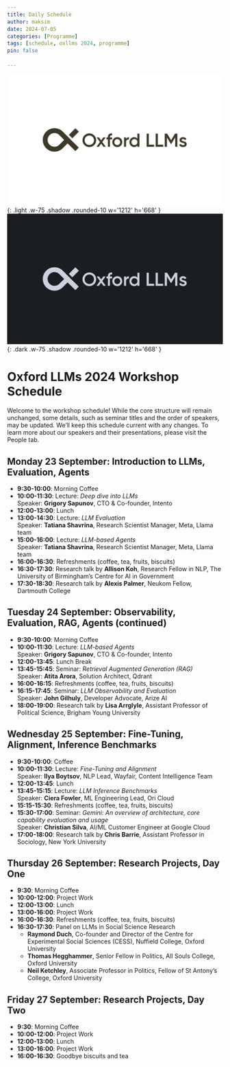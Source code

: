 ```yaml
---
title: Daily Schedule
author: maksim
date: 2024-07-05
categories: [Programme]
tags: [schedule, oxllms 2024, programme]
pin: false

---
```


![light mode only](/assets/img/logo/logo_llms_light.jpg){: .light .w-75 .shadow .rounded-10 w='1212' h='668' }
![dark mode only](/assets/img/logo/logo_llms_dark.jpg){: .dark .w-75 .shadow .rounded-10 w='1212' h='668' }

# Oxford LLMs 2024 Workshop Schedule

Welcome to the workshop schedule! While the core structure will remain unchanged, some details, such as seminar titles and the order of speakers, may be updated. We’ll keep this schedule current with any changes. To learn more about our speakers and their presentations, please visit the People tab.

## **Monday 23 September: Introduction to LLMs, Evaluation, Agents**

- **9:30-10:00**: Morning Coffee
- **10:00-11:30**: Lecture: *Deep dive into LLMs*  
  Speaker: **Grigory Sapunov**, CTO & Co-founder, Intento
- **12:00-13:00**: Lunch
- **13:00-14:30**: Lecture: *LLM Evaluation*  
  Speaker: **Tatiana Shavrina**, Research Scientist Manager, Meta, Llama team
- **15:00-16:00**: Lecture: *LLM-based Agents*  
  Speaker: **Tatiana Shavrina**, Research Scientist Manager, Meta, Llama team
- **16:00-16:30**: Refreshments (coffee, tea, fruits, biscuits)
- **16:30-17:30**: Research talk by **Allison Koh**, Research Fellow in NLP, The University of Birmingham’s Centre for AI in Government
- **17:30-18:30**: Research talk by **Alexis Palmer**, Neukom Fellow, Dartmouth College

## **Tuesday 24 September: Observability, Evaluation, RAG, Agents (continued)**

- **9:30-10:00**: Morning Coffee
- **10:00-11:30**: Lecture: *LLM-based Agents*  
  Speaker: **Grigory Sapunov**, CTO & Co-founder, Intento
- **12:00-13:45**: Lunch Break
- **13:45-15:45**: Seminar: *Retrieval Augmented Generation (RAG)*  
  Speaker: **Atita Arora**, Solution Architect, Qdrant
- **16:00-16:15**: Refreshments (coffee, tea, fruits, biscuits)
- **16:15-17:45**: Seminar: *LLM Observability and Evaluation*  
  Speaker: **John Gilhuly**, Developer Advocate, Arize AI
- **18:00-19:00**:  Research talk by **Lisa Arrglyle**, Assistant Professor of Political Science, Brigham Young University

## **Wednesday 25 September: Fine-Tuning, Alignment, Inference Benchmarks**

- **9:30-10:00**: Coffee
- **10:00-11:30**: Lecture: *Fine-Tuning and Alignment*  
  Speaker: **Ilya Boytsov**, NLP Lead, Wayfair, Content Intelligence Team
- **12:00-13:45**: Lunch
- **13:45-15:15**: Lecture: *LLM Inference Benchmarks*  
  Speaker: **Ciera Fowler**, ML Engineering Lead, Ori Cloud
- **15:15-15:30**: Refreshments (coffee, tea, fruits, biscuits)
- **15:30-17:00**: Seminar: *Gemini: An overview of architecture, core capability evaluation and usage*  
  Speaker: **Christian Silva**,  AI/ML Customer Engineer at Google Cloud
- **17:00-18:00**:  Research talk by **Chris Barrie**, Assistant Professor in Sociology, New York University

## **Thursday 26 September: Research Projects, Day One**

- **9:30**: Morning Coffee
- **10:00-12:00**: Project Work
- **12:00-13:00**: Lunch
- **13:00-16:00**: Project Work
- **16:00-16:30**: Refreshments (coffee, tea, fruits, biscuits)
- **16:30-17:30**: Panel on LLMs in Social Science Research
	- **Raymond Duch**, Co-founder and Director of the Centre for Experimental Social Sciences (CESS), Nuffield College, Oxford University
	- **Thomas Hegghammer**, Senior Fellow in Politics, All Souls College, Oxford University
	- **Neil Ketchley**, Associate Professor in Politics, Fellow of St Antony’s College, Oxford University


## **Friday 27 September: Research Projects, Day Two**

- **9:30**: Morning Coffee
- **10:00-12:00**: Project Work
- **12:00-13:00**: Lunch
- **13:00-16:00**: Project Work
- **16:00-16:30**: Goodbye biscuits and tea



